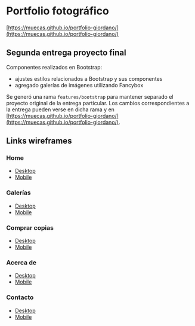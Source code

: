 # Portfolio fotográfico

[https://muecas.github.io/portfolio-giordano/](https://muecas.github.io/portfolio-giordano/)

## Segunda entrega proyecto final

Componentes realizados en Bootstrap:

- ajustes estilos relacionados a Bootstrap y sus componentes
- agregado galerías de imágenes utilizando Fancybox

Se generó una rama `features/bootstrap` para mantener separado el proyecto original de la entrega particular. Los cambios correspondientes a la entrega pueden verse en dicha rama y en [https://muecas.github.io/portfolio-giordano/](https://muecas.github.io/portfolio-giordano/).

## Links wireframes

### Home
- [Desktop](https://wireframe.cc/GGMXWV)
- [Mobile](https://wireframe.cc/lWe81g)

### Galerías
- [Desktop](https://wireframe.cc/jKx6bR)
- [Mobile](https://wireframe.cc/FLRoJ9)

### Comprar copias
- [Desktop](https://wireframe.cc/0cT7NR)
- [Mobile](https://wireframe.cc/eX4n73)

### Acerca de
- [Desktop](https://wireframe.cc/u2yoMx)
- [Mobile](https://wireframe.cc/MFstLV)

### Contacto
- [Desktop](https://wireframe.cc/uGLNV1)
- [Mobile](https://wireframe.cc/o5v0Ju)